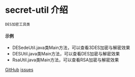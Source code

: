 # secret-util 介绍 #

`DES加密工具类`


#### 示例
* DESedeUtil.java类Main方法，可以查看3DES加密与解密效果
* DESUtil.java类Main方法，可以查看DES加密与解密效果
* RsaUtil.java类Main方法，可以查看RSA加密与解密效果

[GitHub](https://github.com/wangxinforme) [issues](https://github.com/wangxinforme/des-util/issues)
